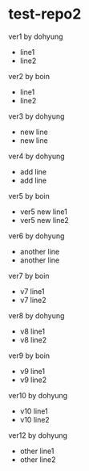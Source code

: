 # test-repo2

ver1 by dohyung
  - line1
  - line2

ver2 by boin
  - line1
  - line2

ver3 by dohyung
  - new line
  - new line  

ver4 by dohyung
  - add line
  - add line

ver5 by boin
  - ver5 new line1
  - ver5 new line2

ver6 by dohyung
  - another line
  - another line

ver7 by boin
  - v7 line1
  - v7 line2

ver8 by dohyung
  - v8 line1
  - v8 line2

ver9 by boin
  - v9 line1
  - v9 line2

ver10 by dohyung
  - v10 line1
  - v10 line2

ver12 by dohyung
  - other line1
  - other line2
